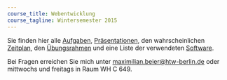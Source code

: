```yaml
---
course_title: Webentwicklung
course_tagline: Wintersemester 2015
---
```


Sie finden hier alle [Aufgaben](aufgaben), [Präsentationen](presentations), den wahrscheinlichen [Zeitplan](zeitplan), den [Übungsrahmen](rahmen) und eine Liste der verwendeten [Software](software).

Bei Fragen erreichen Sie mich unter [maximilian.beier@htw-berlin.de](mailto:maximilian.beier@htw-berlin.de) oder mittwochs und freitags in Raum WH C 649.
